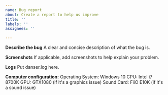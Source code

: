 ```yaml
---
name: Bug report
about: Create a report to help us improve
title: ''
labels: ''
assignees: ''

---
```


**Describe the bug**
A clear and concise description of what the bug is.

**Screenshots**
If applicable, add screenshots to help explain your problem.

**Logs**
Put danser.log here.

**Computer configuration:**
Operating System: Windows 10
CPU: Intel i7 8700K
GPU: GTX1080 (if it's a graphics issue)
Sound Card: FiiO E10K (if it's a sound issue)
